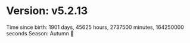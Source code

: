 # Version: v5.2.13
Time since birth: 1901 days, 45625 hours, 2737500 minutes, 164250000 seconds
Season: Autumn 🍁
